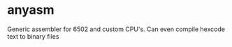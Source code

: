 # anyasm
Generic assembler for 6502 and custom CPU's. Can even compile hexcode text to binary files
